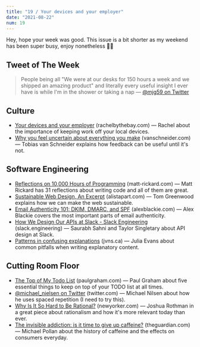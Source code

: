 ```yaml
---
title: "19 / Your devices and your employer"
date: "2021-08-22"
num: 19
---
```


Hey, hope your week was good. This issue is a bit shorter as my weekend has been super busy, enjoy nonetheless ✌🏻

## Tweet of The Week

> People being all "We were at our desks for 150 hours a week and we shipped an amazing product" and literally every useful insight I ever have is while I'm in the shower or taking a nap
> — [@mjg59 on Twitter](https://twitter.com/mjg59/status/1429014751892230150)

## Culture

- [Your devices and your employer](https://rachelbythebay.com/w/2021/08/20/phones/) (rachelbythebay.com) — Rachel about the importance of keeping work off your local devices.
- [Why you feel uncertain about everything you make](https://vanschneider.com/blog/why-you-feel-uncertain-about-everything-you-make/) (vanschneider.com) — Tobias van Schneider explains how feedback can be useful until it's not.

## Software Engineering

- [Reflections on 10,000 Hours of Programming](https://matt-rickard.com/reflections-on-10-000-hours-of-programming/) (matt-rickard.com) — Matt Rickard has 31 reflections about writing code and all of them are great.
- [Sustainable Web Design, An Excerpt](https://alistapart.com/article/sustainable-web-design-excerpt/) (alistapart.com) — Tom Greenwood explains how we can make the web sustainable.
- [Email Authenticity 101: DKIM, DMARC, and SPF](https://www.alexblackie.com/articles/email-authenticity-dkim-spf-dmarc/) (alexblackie.com) — Alex Blackie covers the most important parts of email authenticity.
- [How We Design Our APIs at Slack - Slack Engineering](https://slack.engineering/how-we-design-our-apis-at-slack/) (slack.engineering) — Saurabh Sahni and Taylor Singletary about API design at Slack.
- [Patterns in confusing explanations](https://jvns.ca/blog/confusing-explanations/) (jvns.ca) — Julia Evans about common pitfalls when writing explanatory content.

## Cutting Room Floor

- [The Top of My Todo List](http://www.paulgraham.com/todo.html) (paulgraham.com) — Paul Graham about five essential things to keep on top of your TODO list at all times.
- [@michael_nielsen on Twitter](https://twitter.com/michael_nielsen/status/957763229454774272) (twitter.com) — Michael Nilsen about how he uses spaced repetition (I need to try this).
- [Why Is It So Hard to Be Rational?](https://www.newyorker.com/magazine/2021/08/23/why-is-it-so-hard-to-be-rational) (newyorker.com) — Joshua Rothman in a great piece about rationalism and how it's more relevant today than ever.
- [The invisible addiction: is it time to give up caffeine?](https://www.theguardian.com/food/2021/jul/06/caffeine-coffee-tea-invisible-addiction-is-it-time-to-give-up) (theguardian.com) — Michael Pollan about the history of caffeine and the effects on consumers everyday.
